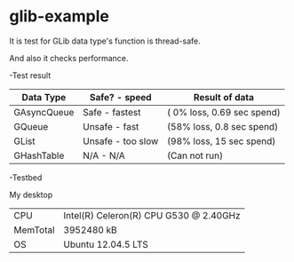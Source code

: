 # glib-example

It is test for GLib data type's function is thread-safe.

And also it checks performance.


-Test result

| Data Type   | Safe? - speed     | Result of data             |
| ----------- | ----------------- | -------------------------- |
| GAsyncQueue | Safe   - fastest  | ( 0% loss, 0.69 sec spend) |
| GQueue      | Unsafe - fast     | (58% loss, 0.8 sec spend)  |
| GList       | Unsafe - too slow | (98% loss, 15 sec spend)   |
| GHashTable  | N/A    - N/A      | (Can not run)              |


-Testbed

My desktop

|          |                                        |
| -------- | -------------------------------------- |
| CPU      | Intel(R) Celeron(R) CPU G530 @ 2.40GHz |
| MemTotal | 3952480 kB                             |
| OS       | Ubuntu 12.04.5 LTS                     |

